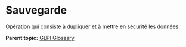 Sauvegarde
==========

Opération qui consiste à dupliquer et à mettre en sécurité les données.

**Parent topic:** [GLPI Glossary](../../glpi/glossary.html)
